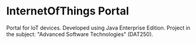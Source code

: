 # InternetOfThings Portal

Portal for IoT devices. 
Developed using Java Enterprise Edition.
Project in the subject: "Advanced Software Technologies" (DAT250).
